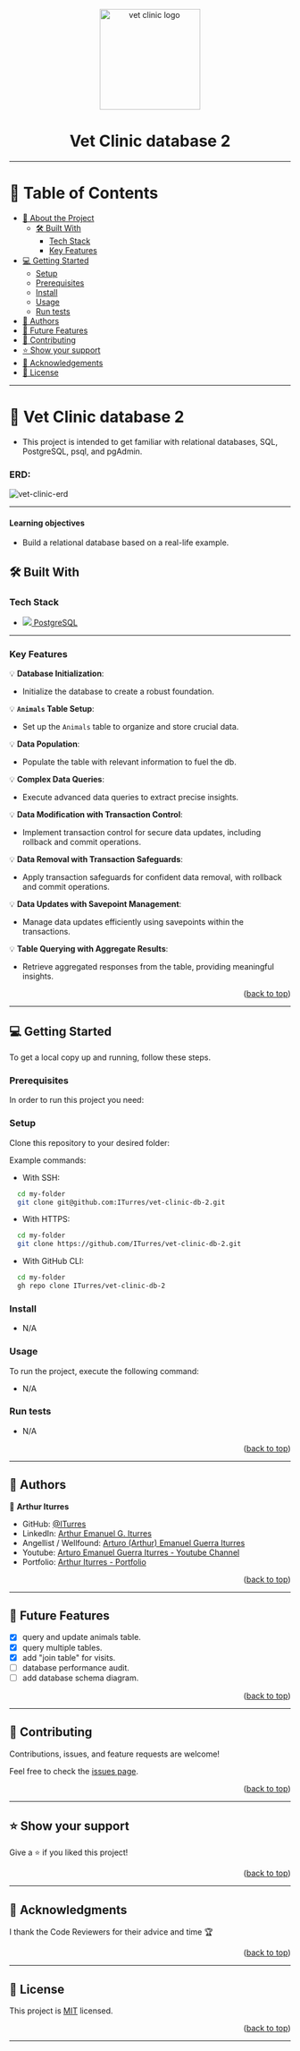 <a name="readme-top"></a>

<div align="center">
    <img src="src/media/vet-clinic-logo.png" alt="vet clinic logo" width="180"  height="auto" />
    <h1><b>Vet Clinic database 2</b></h1>
</div>

---

<!-- TABLE OF CONTENTS -->

# 📗 Table of Contents

- [📖 About the Project](#about-project)
  - [🛠 Built With](#built-with)
    - [Tech Stack](#tech-stack)
    - [Key Features](#key-features)
- [💻 Getting Started](#getting-started)
  - [Setup](#setup)
  - [Prerequisites](#prerequisites)
  - [Install](#install)
  - [Usage](#usage)
  - [Run tests](#run-tests)
- [👥 Authors](#authors)
- [🔭 Future Features](#future-features)
- [🤝 Contributing](#contributing)
- [⭐️ Show your support](#support)
- [🙏 Acknowledgements](#acknowledgements)
- [📝 License](#license)

---

<!-- PROJECT DESCRIPTION -->

# 📖 Vet Clinic database 2 <a name="about-project"></a>

- This project is intended to get familiar with relational databases, SQL, PostgreSQL, psql, and pgAdmin.

### ERD:

![vet-clinic-erd](src/media/vet-clinic-2-erd.png)

---

#### Learning objectives

- Build a relational database based on a real-life example.

## 🛠 Built With <a name="built-with"></a>

### Tech Stack <a name="tech-stack"></a>

  <ul>
    <li>
      <a href="https://www.postgresql.org/">
        <img src="https://skillicons.dev/icons?i=postgresql"/>
        PostgreSQL
      </a>
    </li>
  </ul>

---

<!-- Features -->

### Key Features <a name="key-features"></a>

:bulb: **Database Initialization**:

- Initialize the database to create a robust foundation.

:bulb: **`Animals` Table Setup**:

- Set up the `Animals` table to organize and store crucial data.

:bulb: **Data Population**:

- Populate the table with relevant information to fuel the db.

:bulb: **Complex Data Queries**:

- Execute advanced data queries to extract precise insights.

:bulb: **Data Modification with Transaction Control**:

- Implement transaction control for secure data updates, including rollback and commit operations.

:bulb: **Data Removal with Transaction Safeguards**:

- Apply transaction safeguards for confident data removal, with rollback and commit operations.

:bulb: **Data Updates with Savepoint Management**:

- Manage data updates efficiently using savepoints within the transactions.

:bulb: **Table Querying with Aggregate Results**:

- Retrieve aggregated responses from the table, providing meaningful insights.

<p align="right">(<a href="#readme-top">back to top</a>)</p>

---

<!-- GETTING STARTED -->

## 💻 Getting Started <a name="getting-started"></a>

To get a local copy up and running, follow these steps.

### Prerequisites

In order to run this project you need:

### Setup

Clone this repository to your desired folder:

Example commands:

- With SSH:

```bash
  cd my-folder
  git clone git@github.com:ITurres/vet-clinic-db-2.git
```

- With HTTPS:

```bash
  cd my-folder
  git clone https://github.com/ITurres/vet-clinic-db-2.git
```

- With GitHub CLI:

```bash
  cd my-folder
  gh repo clone ITurres/vet-clinic-db-2
```

### Install

- N/A

### Usage

To run the project, execute the following command:

- N/A

### Run tests

- N/A

<p align="right">(<a href="#readme-top">back to top</a>)</p>

---

<!-- AUTHORS -->

## 👥 Authors <a name="authors"></a>

👤 **Arthur Iturres**

- GitHub: [@ITurres](https://github.com/ITurres)
- LinkedIn: [Arthur Emanuel G. Iturres](https://www.linkedin.com/in/arturoemanuelguerraiturres/)
- Angellist / Wellfound: [Arturo (Arthur) Emanuel Guerra Iturres](https://wellfound.com/u/arturo-arthur-emanuel-guerra-iturres)
- Youtube: [Arturo Emanuel Guerra Iturres - Youtube Channel](https://www.youtube.com/channel/UC6GFUFHOtBS9mOuI8EJ6q4g)
- Portfolio: [Arthur Iturres - Portfolio](https://iturres.github.io/iturres-reactive-portfolio/)

<p align="right">(<a href="#readme-top">back to top</a>)</p>

---

<!-- FUTURE FEATURES -->

## 🔭 Future Features <a name="future-features"></a>

- [x] query and update animals table.
- [x] query multiple tables.
- [x] add "join table" for visits.
- [ ] database performance audit.
- [ ] add database schema diagram.

<p align="right">(<a href="#readme-top">back to top</a>)</p>

---

<!-- CONTRIBUTING -->

## 🤝 Contributing <a name="contributing"></a>

Contributions, issues, and feature requests are welcome!

Feel free to check the [issues page](https://github.com/ITurres/vet-clinic-db-2/issues).

<p align="right">(<a href="#readme-top">back to top</a>)</p>

---

<!-- SUPPORT -->

## ⭐️ Show your support <a name="support"></a>

Give a ⭐ if you liked this project!

<p align="right">(<a href="#readme-top">back to top</a>)</p>

---

<!-- ACKNOWLEDGEMENTS -->

## 🙏 Acknowledgments <a name="acknowledgements"></a>

I thank the Code Reviewers for their advice and time 🏆

<p align="right">(<a href="#readme-top">back to top</a>)</p>

---

<!-- LICENSE -->

## 📝 License <a name="license"></a>

This project is [MIT](./LICENSE) licensed.

<p align="right">(<a href="#readme-top">back to top</a>)</p>

---
